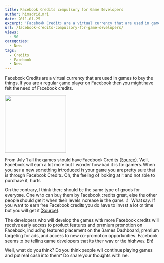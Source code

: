 ```yaml
---
title: Facebook Credits compulsory for Game Developers
author: himadridimri
date: 2011-01-25
excerpt: 'Facebook Credits are a virtual currency that are used in games to buy the things. If you are a regular game player on Facebook then you might have felt the need of Facebook credits. '
url: /facebook-credits-compulsory-for-game-developers/
views:
  - 50
categories:
  - News
tags:
  - Credits
  - Facebook
  - News
---
```

Facebook Credits are a virtual currency that are used in games to buy the things. If you are a regular game player on Facebook then you might have felt the need of Facebook credits.

<a href="http://fbknol.com/facebook-credits-compulsory-for-game-developers/facebook-credit/" onclick="_gaq.push(['_trackEvent', 'outbound-article', 'http://fbknol.com/facebook-credits-compulsory-for-game-developers/facebook-credit/', '']);" rel="attachment wp-att-5352"><img class="alignnone size-full wp-image-5352" src="http://cdn.devilsworkshop.org/files/2011/01/Facebook-Credit.png" alt="" width="200" height="189" /></a>

From July 1 all the games should have Facebook Credits (<a href="http://developers.facebook.com/blog/post/451" onclick="_gaq.push(['_trackEvent', 'outbound-article', 'http://developers.facebook.com/blog/post/451', 'Source']);" >Source</a>). Well, Facebook will earn a lot more but I wonder how bad it is for gamers. When you see a new something introduced in your game you are pretty sure that is through Facebook Credits. Oh, the feeling of looking at it and not able to purchase it, hurts.

On the contrary, I think there should be the same type of goods for everyone. One who can buy them by Facebook credits great, else the other people should get it when their levels increase in the game. <img src="http://devilsworkshop.org/wp-includes/images/smilies/simple-smile.png" alt=":)" class="wp-smiley" style="height: 1em; max-height: 1em;" /> What say. If you want to earn free Facebook credits you do have to invest a lot of time but you will get it <a href="http://fbknol.com/how-to-get-free-facebook-credits/" onclick="_gaq.push(['_trackEvent', 'outbound-article', 'http://fbknol.com/how-to-get-free-facebook-credits/', '(Source)']);" >(Source)</a>.

The developers who will develop the games with more Facebook credits will receive early access to product features and premium promotion on Facebook, including featured placement on the Games Dashboard, premium targeting for ads, and access to new co-promotion opportunities. Facebook seems to be telling game developers that its their way or the highway. Eh!

Well, what do you think? Do you think people will continue playing games and put real cash into them? Do share your thoughts with me.
